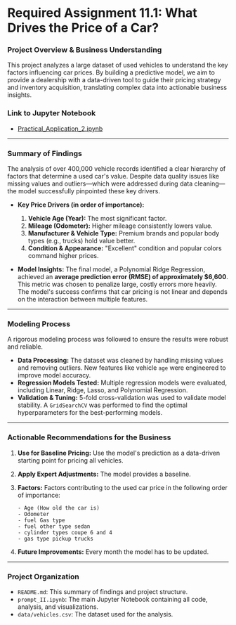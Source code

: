 # Required Assignment 11.1: What Drives the Price of a Car?

### Project Overview & Business Understanding
This project analyzes a large dataset of used vehicles to understand the key factors influencing car prices. By building a predictive model, we aim to provide a dealership with a data-driven tool to guide their pricing strategy and inventory acquisition, translating complex data into actionable business insights.

### Link to Jupyter Notebook
*   [Practical_Application_2.ipynb](https://github.com/phanik29/PA11_1/blob/main/Practical_Application_2.ipynb)

---

### Summary of Findings
The analysis of over 400,000 vehicle records identified a clear hierarchy of factors that determine a used car's value. Despite data quality issues like missing values and outliers—which were addressed during data cleaning—the model successfully pinpointed these key drivers.  

*   **Key Price Drivers (in order of importance):**
    1.  **Vehicle Age (Year):** The most significant factor.
    2.  **Mileage (Odometer):** Higher mileage consistently lowers value.
    3.  **Manufacturer & Vehicle Type:** Premium brands and popular body types (e.g., trucks) hold value better.
    4.  **Condition & Appearance:** "Excellent" condition and popular colors command higher prices.

*   **Model Insights:** The final model, a Polynomial Ridge Regression, achieved an **average prediction error (RMSE) of approximately $6,600**. This metric was chosen to penalize large, costly errors more heavily. The model's success confirms that car pricing is not linear and depends on the interaction between multiple features.

---

### Modeling Process
A rigorous modeling process was followed to ensure the results were robust and reliable.

*   **Data Processing:** The dataset was cleaned by handling missing values and removing outliers. New features like vehicle `age` were engineered to improve model accuracy.
*   **Regression Models Tested:** Multiple regression models were evaluated, including Linear, Ridge, Lasso, and Polynomial Regression.
*   **Validation & Tuning:** 5-fold cross-validation was used to validate model stability. A `GridSearchCV` was performed to find the optimal hyperparameters for the best-performing models.

---

### Actionable Recommendations for the Business
1.  **Use for Baseline Pricing:** Use the model's prediction as a data-driven starting point for pricing all vehicles.
2.  **Apply Expert Adjustments:** The model provides a baseline.
3.  **Factors:**  Factors contributing to the used car price in the following order of importance:

        - Age (How old the car is)
        - Odometer
        - fuel Gas type 
        - fuel other type sedan
        - cylinder types coupe 6 and 4
        - gas type pickup trucks
 4. **Future Improvements:**  Every month the model has to be updated.

---

### Project Organization
*   `README.md`: This summary of findings and project structure.
*   `prompt_II.ipynb`: The main Jupyter Notebook containing all code, analysis, and visualizations.
*   `data/vehicles.csv`: The dataset used for the analysis.
